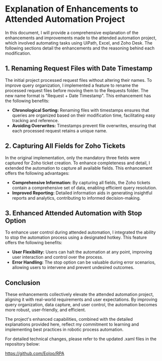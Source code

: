 # Explanation of Enhancements to Attended Automation Project

In this document, I will provide a comprehensive explanation of the enhancements and improvements made to the attended automation project, which involved automating tasks using UiPath, Excel, and Zoho Desk. The following sections detail the enhancements and the reasoning behind each modification.

## 1. Renaming Request Files with Date Timestamp

The initial project processed request files without altering their names. To improve query organization, I implemented a feature to rename the processed request files before moving them to the Requests folder. The new name format is "Request + Date Timestamp". This enhancement has the following benefits:

- **Chronological Sorting:** Renaming files with timestamps ensures that queries are organized based on their modification time, facilitating easy tracking and reference.
- **Avoiding Overwrites:** Timestamps prevent file overwrites, ensuring that each processed request retains a unique name.

## 2. Capturing All Fields for Zoho Tickets

In the original implementation, only the mandatory three fields were captured for Zoho ticket creation. To enhance completeness and detail, I extended the automation to capture all available fields. This enhancement offers the following advantages:

- **Comprehensive Information:** By capturing all fields, the Zoho tickets contain a comprehensive set of data, enabling efficient query resolution.
- **Improved Reporting:** Detailed information aids in generating insightful reports and analytics, contributing to informed decision-making.

## 3. Enhanced Attended Automation with Stop Option

To enhance user control during attended automation, I integrated the ability to stop the automation process using a designated hotkey. This feature offers the following benefits:

- **User Flexibility:** Users can halt the automation at any point, improving user interaction and control over the process.
- **Error Handling:** The stop option can be valuable during error scenarios, allowing users to intervene and prevent undesired outcomes.

## Conclusion

These enhancements collectively elevate the attended automation project, aligning it with real-world requirements and user expectations. By improving query organization, data capture, and user control, the automation becomes more robust, user-friendly, and efficient.

The project's enhanced capabilities, combined with the detailed explanations provided here, reflect my commitment to learning and implementing best practices in robotic process automation.

For detailed technical changes, please refer to the updated .xaml files in the repository below:


https://github.com/Eoloo/RPA
